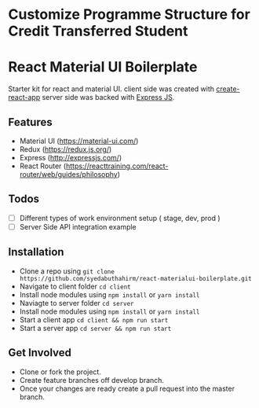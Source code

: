 # Customize Programme Structure for Credit Transferred Student

# React Material UI Boilerplate

Starter kit for react and material UI. client side was created with [create-react-app](https://github.com/facebook/create-react-app) server side was backed with [Express JS](http://expressjs.com/).

## Features

- Material UI (https://material-ui.com/)
- Redux (https://redux.js.org/)
- Express (http://expressjs.com/)
- React Router (https://reacttraining.com/react-router/web/guides/philosophy)

## Todos

- [ ] Different types of work environment setup ( stage, dev, prod )
- [ ] Server Side API integration example

## Installation

- Clone a repo using `git clone https://github.com/syedabuthahirm/react-materialui-boilerplate.git`
- Navigate to client folder `cd client`
- Install node modules using `npm install` or `yarn install`
- Naviagte to server folder `cd server`
- Install node modules using `npm install` or `yarn install`
- Start a client app `cd client && npm run start`
- Start a server app `cd server && npm run start`

## Get Involved

- Clone or fork the project.
- Create feature branches off develop branch.
- Once your changes are ready create a pull request into the master branch.
